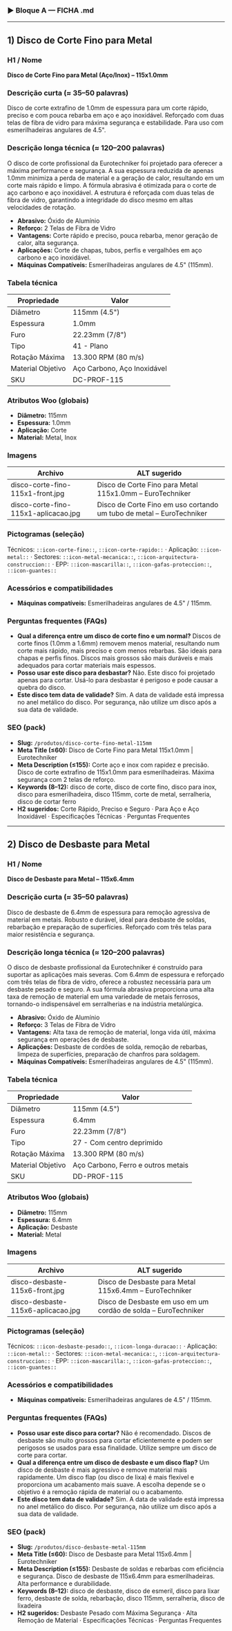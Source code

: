 
### ▶ Bloque A — FICHA .md

---
## 1) Disco de Corte Fino para Metal

### H1 / Nome
**Disco de Corte Fino para Metal (Aço/Inox) – 115x1.0mm**

### Descrição curta (≈ 35–50 palavras)
Disco de corte extrafino de 1.0mm de espessura para um corte rápido, preciso e com pouca rebarba em aço e aço inoxidável. Reforçado com duas telas de fibra de vidro para máxima segurança e estabilidade. Para uso com esmerilhadeiras angulares de 4.5".

### Descrição longa técnica (≈ 120–200 palavras)
O disco de corte profissional da Eurotechniker foi projetado para oferecer a máxima performance e segurança. A sua espessura reduzida de apenas 1.0mm minimiza a perda de material e a geração de calor, resultando em um corte mais rápido e limpo. A fórmula abrasiva é otimizada para o corte de aço carbono e aço inoxidável. A estrutura é reforçada com duas telas de fibra de vidro, garantindo a integridade do disco mesmo em altas velocidades de rotação.

- **Abrasivo:** Óxido de Alumínio
- **Reforço:** 2 Telas de Fibra de Vidro
- **Vantagens:** Corte rápido e preciso, pouca rebarba, menor geração de calor, alta segurança.
- **Aplicações:** Corte de chapas, tubos, perfis e vergalhões em aço carbono e aço inoxidável.
- **Máquinas Compatíveis:** Esmerilhadeiras angulares de 4.5" (115mm).

### Tabela técnica
| **Propriedade** | **Valor** |
|---|---|
| Diâmetro | 115mm (4.5") |
| Espessura | 1.0mm |
| Furo | 22.23mm (7/8") |
| Tipo | 41 - Plano |
| Rotação Máxima | 13.300 RPM (80 m/s) |
| Material Objetivo | Aço Carbono, Aço Inoxidável |
| SKU | DC-PROF-115 |

### Atributos Woo (globais)
- **Diâmetro:** 115mm
- **Espessura:** 1.0mm
- **Aplicação:** Corte
- **Material:** Metal, Inox

### Imagens
| Archivo | ALT sugerido |
|---|---|
| disco-corte-fino-115x1-front.jpg | Disco de Corte Fino para Metal 115x1.0mm – EuroTechniker |
| disco-corte-fino-115x1-aplicacao.jpg | Disco de Corte Fino em uso cortando um tubo de metal – EuroTechniker |

### Pictogramas (seleção)
Técnicos: `::icon-corte-fino::`, `::icon-corte-rapido::` · Aplicação: `::icon-metal::` · Sectores: `::icon-metal-mecanica::`, `::icon-arquitectura-construccion::` · EPP: `::icon-mascarilla::`, `::icon-gafas-proteccion::`, `::icon-guantes::`

### Acessórios e compatibilidades
- **Máquinas compatíveis:** Esmerilhadeiras angulares de 4.5" / 115mm.

### Perguntas frequentes (FAQs)
- **Qual a diferença entre um disco de corte fino e um normal?** Discos de corte finos (1.0mm a 1.6mm) removem menos material, resultando num corte mais rápido, mais preciso e com menos rebarbas. São ideais para chapas e perfis finos. Discos mais grossos são mais duráveis e mais adequados para cortar materiais mais espessos.
- **Posso usar este disco para desbastar?** Não. Este disco foi projetado apenas para cortar. Usá-lo para desbastar é perigoso e pode causar a quebra do disco.
- **Este disco tem data de validade?** Sim. A data de validade está impressa no anel metálico do disco. Por segurança, não utilize um disco após a sua data de validade.

### SEO (pack)
- **Slug:** `/produtos/disco-corte-fino-metal-115mm`
- **Meta Title (≤60):** Disco de Corte Fino para Metal 115x1.0mm | Eurotechniker
- **Meta Description (≤155):** Corte aço e inox com rapidez e precisão. Disco de corte extrafino de 115x1.0mm para esmerilhadeiras. Máxima segurança com 2 telas de reforço.
- **Keywords (8–12):** disco de corte, disco de corte fino, disco para inox, disco para esmerilhadeira, disco 115mm, corte de metal, serralheria, disco de cortar ferro
- **H2 sugeridos:** Corte Rápido, Preciso e Seguro · Para Aço e Aço Inoxidável · Especificações Técnicas · Perguntas Frequentes

---
## 2) Disco de Desbaste para Metal

### H1 / Nome
**Disco de Desbaste para Metal – 115x6.4mm**

### Descrição curta (≈ 35–50 palavras)
Disco de desbaste de 6.4mm de espessura para remoção agressiva de material em metais. Robusto e durável, ideal para desbaste de soldas, rebarbação e preparação de superfícies. Reforçado com três telas para maior resistência e segurança.

### Descrição longa técnica (≈ 120–200 palavras)
O disco de desbaste profissional da Eurotechniker é construído para suportar as aplicações mais severas. Com 6.4mm de espessura e reforçado com três telas de fibra de vidro, oferece a robustez necessária para um desbaste pesado e seguro. A sua fórmula abrasiva proporciona uma alta taxa de remoção de material em uma variedade de metais ferrosos, tornando-o indispensável em serralherias e na indústria metalúrgica.

- **Abrasivo:** Óxido de Alumínio
- **Reforço:** 3 Telas de Fibra de Vidro
- **Vantagens:** Alta taxa de remoção de material, longa vida útil, máxima segurança em operações de desbaste.
- **Aplicações:** Desbaste de cordões de solda, remoção de rebarbas, limpeza de superfícies, preparação de chanfros para soldagem.
- **Máquinas Compatíveis:** Esmerilhadeiras angulares de 4.5" (115mm).

### Tabela técnica
| **Propriedade** | **Valor** |
|---|---|
| Diâmetro | 115mm (4.5") |
| Espessura | 6.4mm |
| Furo | 22.23mm (7/8") |
| Tipo | 27 - Com centro deprimido |
| Rotação Máxima | 13.300 RPM (80 m/s) |
| Material Objetivo | Aço Carbono, Ferro e outros metais |
| SKU | DD-PROF-115 |

### Atributos Woo (globais)
- **Diâmetro:** 115mm
- **Espessura:** 6.4mm
- **Aplicação:** Desbaste
- **Material:** Metal

### Imagens
| Archivo | ALT sugerido |
|---|---|
| disco-desbaste-115x6-front.jpg | Disco de Desbaste para Metal 115x6.4mm – EuroTechniker |
| disco-desbaste-115x6-aplicacao.jpg | Disco de Desbaste em uso em um cordão de solda – EuroTechniker |

### Pictogramas (seleção)
Técnicos: `::icon-desbaste-pesado::`, `::icon-longa-duracao::` · Aplicação: `::icon-metal::` · Sectores: `::icon-metal-mecanica::`, `::icon-arquitectura-construccion::` · EPP: `::icon-mascarilla::`, `::icon-gafas-proteccion::`, `::icon-guantes::`

### Acessórios e compatibilidades
- **Máquinas compatíveis:** Esmerilhadeiras angulares de 4.5" / 115mm.

### Perguntas frequentes (FAQs)
- **Posso usar este disco para cortar?** Não é recomendado. Discos de desbaste são muito grossos para cortar eficientemente e podem ser perigosos se usados para essa finalidade. Utilize sempre um disco de corte para cortar.
- **Qual a diferença entre um disco de desbaste e um disco flap?** Um disco de desbaste é mais agressivo e remove material mais rapidamente. Um disco flap (ou disco de lixa) é mais flexível e proporciona um acabamento mais suave. A escolha depende se o objetivo é a remoção rápida de material ou o acabamento.
- **Este disco tem data de validade?** Sim. A data de validade está impressa no anel metálico do disco. Por segurança, não utilize um disco após a sua data de validade.

### SEO (pack)
- **Slug:** `/produtos/disco-desbaste-metal-115mm`
- **Meta Title (≤60):** Disco de Desbaste para Metal 115x6.4mm | Eurotechniker
- **Meta Description (≤155):** Desbaste de soldas e rebarbas com eficiência e segurança. Disco de desbaste de 115x6.4mm para esmerilhadeiras. Alta performance e durabilidade.
- **Keywords (8–12):** disco de desbaste, disco de esmeril, disco para lixar ferro, desbaste de solda, rebarbação, disco 115mm, serralheria, disco de lixadeira
- **H2 sugeridos:** Desbaste Pesado com Máxima Segurança · Alta Remoção de Material · Especificações Técnicas · Perguntas Frequentes
